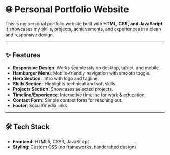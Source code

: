 # 🌐 Personal Portfolio Website

This is my personal portfolio website built with **HTML, CSS, and JavaScript**.  
It showcases my skills, projects, achievements, and experiences in a clean and responsive design.

---

## ✨ Features
- **Responsive Design**: Works seamlessly on desktop, tablet, and mobile.
- **Hamburger Menu**: Mobile-friendly navigation with smooth toggle.
- **Hero Section**: Intro with logo and tagline.
- **Skills Section**: Highlights technical and soft skills.
- **Projects Section**: Showcases selected projects.
- **Timeline/Experience**: Interactive timeline for work & education.
- **Contact Form**: Simple contact form for reaching out.
- **Footer**: Social/media links.

---

## 🛠️ Tech Stack
- **Frontend**: HTML5, CSS3, JavaScript
- **Styling**: Custom CSS (no frameworks, handcrafted design)
 

 